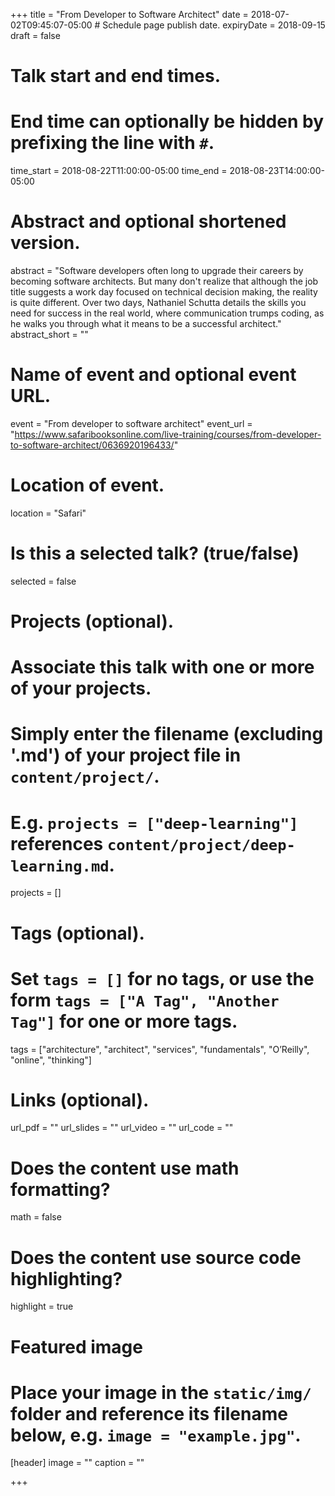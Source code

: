 +++
title = "From Developer to Software Architect"
date = 2018-07-02T09:45:07-05:00  # Schedule page publish date.
expiryDate = 2018-09-15
draft = false

# Talk start and end times.
#   End time can optionally be hidden by prefixing the line with `#`.
time_start = 2018-08-22T11:00:00-05:00
time_end = 2018-08-23T14:00:00-05:00

# Abstract and optional shortened version.
abstract = "Software developers often long to upgrade their careers by becoming software architects. But many don't realize that although the job title suggests a work day focused on technical decision making, the reality is quite different. Over two days, Nathaniel Schutta details the skills you need for success in the real world, where communication trumps coding, as he walks you through what it means to be a successful architect."
abstract_short = ""

# Name of event and optional event URL.
event = "From developer to software architect"
event_url = "https://www.safaribooksonline.com/live-training/courses/from-developer-to-software-architect/0636920196433/"

# Location of event.
location = "Safari"

# Is this a selected talk? (true/false)
selected = false

# Projects (optional).
#   Associate this talk with one or more of your projects.
#   Simply enter the filename (excluding '.md') of your project file in `content/project/`.
#   E.g. `projects = ["deep-learning"]` references `content/project/deep-learning.md`.
projects = []

# Tags (optional).
#   Set `tags = []` for no tags, or use the form `tags = ["A Tag", "Another Tag"]` for one or more tags.
tags = ["architecture", "architect", "services", "fundamentals", "O’Reilly", "online", "thinking"]

# Links (optional).
url_pdf = ""
url_slides = ""
url_video = ""
url_code = ""

# Does the content use math formatting?
math = false

# Does the content use source code highlighting?
highlight = true

# Featured image
# Place your image in the `static/img/` folder and reference its filename below, e.g. `image = "example.jpg"`.
[header]
image = ""
caption = ""

+++
